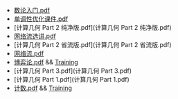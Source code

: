 - [数论入门.pdf](数论入门.pdf)
- [单调性优化课件.pdf](单调性优化课件.pdf)
- [计算几何 Part 2 纯净版.pdf](计算几何 Part 2 纯净版.pdf)
- [网络流选讲.pdf](网络流选讲.pdf)
- [计算几何 Part 2 省流版.pdf](计算几何 Part 2 省流版.pdf)
- [网络流.pdf](网络流.pdf)
- [博弈论.pdf](博弈论.pdf) && [Training](https://www.luogu.com.cn/training/572721)
- [计算几何 Part 3.pdf](计算几何 Part 3.pdf)
- [计算几何 Part 1.pdf](计算几何 Part 1.pdf)
- [计数.pdf](计数.pdf) && [Training](https://www.luogu.com.cn/training/572697)